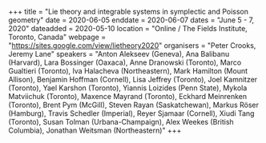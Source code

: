 +++
title = "Lie theory and integrable systems in symplectic and Poisson geometry"
date = 2020-06-05
enddate = 2020-06-07
dates = "June 5 - 7, 2020"
dateadded = 2020-05-10
location = "Online / The Fields Institute, Toronto, Canada"
webpage = "https://sites.google.com/view/lietheory2020"
organisers = "Peter Crooks, Jeremy Lane"
speakers = "Anton Alekseev (Geneva), Ana Balibanu (Harvard), Lara Bossinger (Oaxaca), Anne Dranowski (Toronto), Marco Gualtieri (Toronto), Iva Halacheva (Northeastern), Mark Hamilton (Mount Allison), Benjamin Hoffman (Cornell), Lisa Jeffrey (Toronto), Joel Kamnitzer (Toronto), Yael Karshon (Toronto), Yiannis Loizides (Penn State), Mykola Matviichuk (Toronto), Maxence Mayrand (Toronto), Eckhard Meinrenken (Toronto), Brent Pym (McGill), Steven Rayan (Saskatchewan), Markus Röser (Hamburg), Travis Schedler (Imperial), Reyer Sjamaar (Cornell), Xiudi Tang (Toronto), Susan Tolman (Urbana-Champaign), Alex Weekes (British Columbia), Jonathan Weitsman (Northeastern)"
+++
